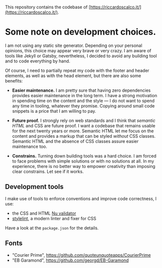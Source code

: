 This repository contains the codebase of [https://riccardoscalco.it/](https://riccardoscalco.it/).

# Some note on development choices.

I am not using any static site generator. Depending on your personal opinions, this choice may appear very brave or very crazy. I am aware of tools like Jekyll or Gatsby, nevertheless, I decided to avoid any building tool and to code everything by hand.

Of course, I need to partially repeat my code with the footer and header elements, as well as with the head element, but there are also some benefits:

* **Easier maintenance.** I am pretty sure that having zero dependencies provides easier maintenance in the long term. I have a strong motivation in spending time on the content and the style &mdash; I do not want to spend any time in tooling, whatever they promise. Copying around small code snippets is a price that I am willing to pay.

* **Future proof.** I strongly rely on web standards and I think that *semantic HTML* and CSS are future proof. I want a codebase that remains usable for the next twenty years or more. Semantic HTML let me focus on the content and provides a markup that can be styled *without* CSS classes. Semantic HTML and the absence of CSS classes assure easier maintenance too.

* **Constrains.** Turning down building tools was a hard choice. I am forced to face problems with simple solutions or with no solutions at all. In my experience, there is no better way to empower creativity than imposing clear constrains. Let see if it works.

## Development tools

I make use of tools to enforce conventions and improve code correctness, I use:

* the CSS and HTML [Nu validator](https://validator.github.io/validator/)
* [stylelint](https://stylelint.io/), a modern linter and fixer for CSS

Have a look at the `package.json` for the details.

## Fonts

* "Courier Prime", https://github.com/quoteunquoteapps/CourierPrime
* "EB Garamond", https://github.com/georgd/EB-Garamond

